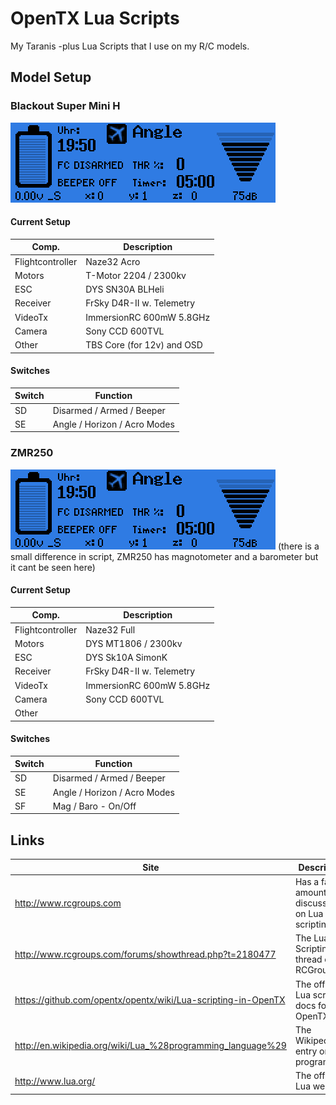 # OpenTX Lua Scripts

My Taranis -plus Lua Scripts that I use on my R/C models.

## Model Setup
### Blackout Super Mini H
![Telemetry1](/examples/blackout-telemetry1.png)

#### Current Setup
| Comp. | Description |
|--------|----------|
| Flightcontroller | Naze32 Acro |
| Motors | T-Motor 2204 / 2300kv |
| ESC | DYS SN30A BLHeli |
| Receiver | FrSky D4R-II w. Telemetry |
| VideoTx | ImmersionRC 600mW 5.8GHz |
| Camera | Sony CCD 600TVL |
| Other | TBS Core (for 12v) and OSD |

#### Switches
| Switch | Function |
|--------|----------|
| SD | Disarmed / Armed / Beeper |
| SE | Angle / Horizon / Acro Modes |


### ZMR250
![Telemetry1](/examples/zmr250-telemetry1.png)
(there is a small difference in script, ZMR250 has magnotometer and a barometer but it cant be seen here)

#### Current Setup
| Comp. | Description |
|--------|----------|
| Flightcontroller | Naze32 Full |
| Motors | DYS MT1806 / 2300kv |
| ESC | DYS Sk10A SimonK |
| Receiver | FrSky D4R-II w. Telemetry |
| VideoTx | ImmersionRC 600mW 5.8GHz |
| Camera | Sony CCD 600TVL |
| Other |  | 

#### Switches
| Switch | Function |
|--------|----------|
| SD | Disarmed / Armed / Beeper |
| SE | Angle / Horizon / Acro Modes |
| SF | Mag / Baro - On/Off |


## Links
| Site | Description |
|--------|----------|
http://www.rcgroups.com | Has a fair amount of discussion on Lua scripting.
http://www.rcgroups.com/forums/showthread.php?t=2180477 | The Lua Scripting thread on RCGroups.
https://github.com/opentx/opentx/wiki/Lua-scripting-in-OpenTX | The official Lua script docs for OpenTX.
http://en.wikipedia.org/wiki/Lua_%28programming_language%29 | The Wikipedia entry on Lua programming
http://www.lua.org/ | The official Lua website.
